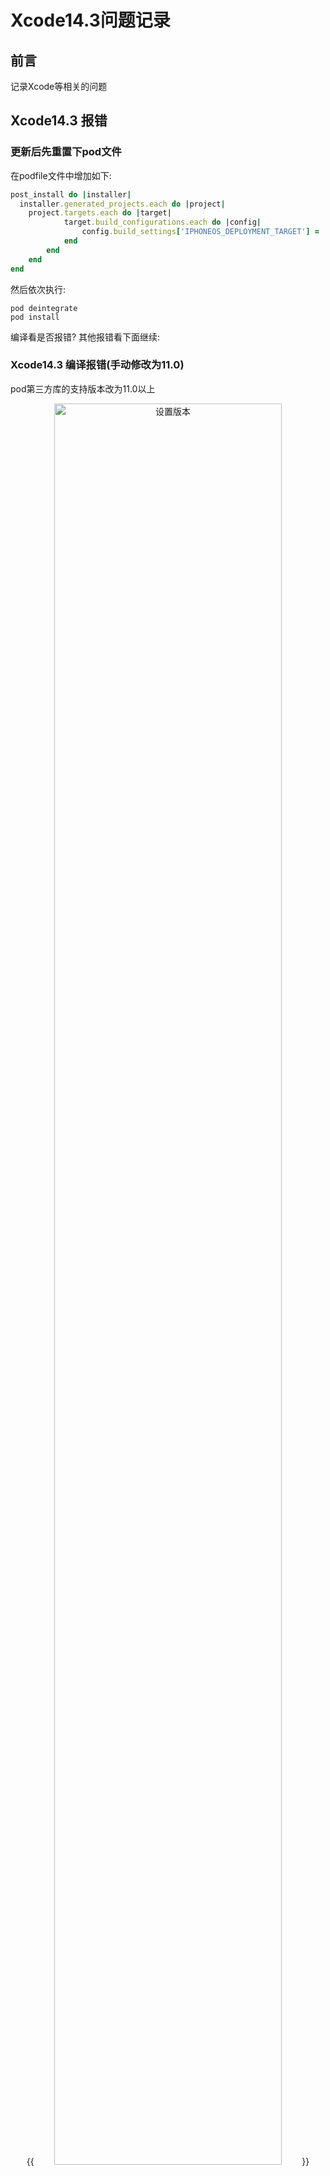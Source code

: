 # Xcode14.3问题记录

<!--more-->
## 前言
记录Xcode等相关的问题
## Xcode14.3 报错
### 更新后先重置下pod文件
在podfile文件中增加如下:

```ruby
post_install do |installer|
  installer.generated_projects.each do |project|
    project.targets.each do |target|
            target.build_configurations.each do |config|
                config.build_settings['IPHONEOS_DEPLOYMENT_TARGET'] = '11.0'
            end
        end
    end
end
```

然后依次执行:

```
pod deintegrate
pod install
```
编译看是否报错? 其他报错看下面继续:
### Xcode14.3 编译报错(手动修改为11.0)
pod第三方库的支持版本改为11.0以上
<center>
{{<image src="https://cdn.jsdelivr.net/gh/andy90s/blog-image@master/blog/images/202304031423551.png" title="设置版本" width="85%">}}
<div style="color:#717171;font-size:14px;font-weight:normal"> <b> 设置版本 </b>  </div>
</center>

### Xcode14.3 打包报错`command phasescriptexecution failed with a nonzero exit code`
如图脚本文件增加 `-f`
<center>
{{<image src="https://cdn.jsdelivr.net/gh/andy90s/blog-image@master/blog/images/202304031451060.png" title="示例" width="95%">}}
<div style="color:#717171;font-size:14px;font-weight:normal"> <b> 示例 </b>  </div>
</center>

更新: 新版本cocoapods已修复此问题, 无需手动修改


### iOS13系统闪退问题
最新发现, 已退回14.2 , 坑!

崩溃日志:
```
Date/Time:           2023-04-06 10:25:29.5699 +0800
Launch Time:         2023-04-06 10:25:29.5246 +0800
OS Version:          iPhone OS 13.7 (17H35)
Release Type:        User
Baseband Version:    7.70.01
Report Version:      104

Exception Type:  EXC_CRASH (SIGABRT)
Exception Codes: 0x0000000000000000, 0x0000000000000000
Exception Note:  EXC_CORPSE_NOTIFY
Termination Description: DYLD, Assertion failed: (gotLocation), function applyFixupsToImage_block_invoke_3, file /Library/Caches/com.apple.xbs/Sources/dyld/dyld-750.4.2/dyld3/Loading.cpp, line 779.
Highlighted by Thread:  0

Backtrace not available

Unknown thread crashed with ARM Thread State (64-bit):
    x0: 0x0000000000000006   x1: 0x0000000000000009   x2: 0x000000016d117e70   x3: 0x0000000000000014
    x4: 0x000000016d117a70   x5: 0x0000000000000000   x6: 0x000000016d1187f0   x7: 0x000000016d118908
    x8: 0x0000000000000020   x9: 0x0000000000000009  x10: 0x2e342e3035372d64  x11: 0x2f33646c79642f32
   x12: 0x2f33646c79642f32  x13: 0x2e676e6964616f4c  x14: 0x6e696c202c707063  x15: 0x000a2e3937372065
   x16: 0x0000000000000209  x17: 0x0000000000000000  x18: 0x0000000000000000  x19: 0x0000000000000000
   x20: 0x000000016d117a70  x21: 0x0000000000000014  x22: 0x000000016d117e70  x23: 0x0000000000000009
   x24: 0x0000000000000006  x25: 0x0000000000000392  x26: 0x000000000000030a  x27: 0x000000010758ac70
   x28: 0x0000000000117cf0   fp: 0x000000016d117a40   lr: 0x000000010784fee8
    sp: 0x000000016d117a00   pc: 0x0000000107848f68 cpsr: 0x40000000
   esr: 0x00000000  Address size fault

Binary images description not available

Error Formulating Crash Report:
Failed to create CSSymbolicatorRef - corpse still valid ¯\_(ツ)_/¯

EOF
```

